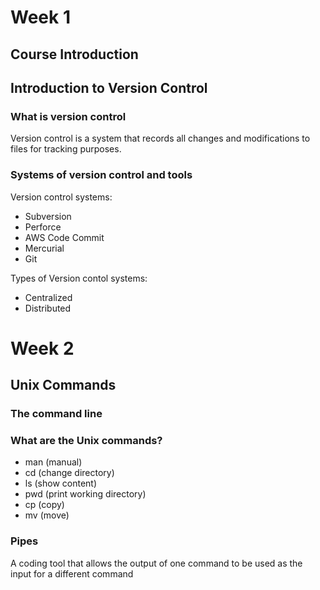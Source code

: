 # Week 1

## Course Introduction

## Introduction to Version Control

### What is version control
Version control is a system that records all changes and modifications to files for tracking purposes.

### Systems of version control and tools

Version control systems:
- Subversion
- Perforce
- AWS Code Commit
- Mercurial
- Git

Types of Version contol systems:
- Centralized
- Distributed

# Week 2

## Unix Commands

### The command line

### What are the Unix commands?

- man (manual)
- cd (change directory)
- ls (show content)
- pwd (print working directory)
- cp (copy)
- mv (move)

### Pipes 
A coding tool that allows the output of one command to be used as the input for a different command
